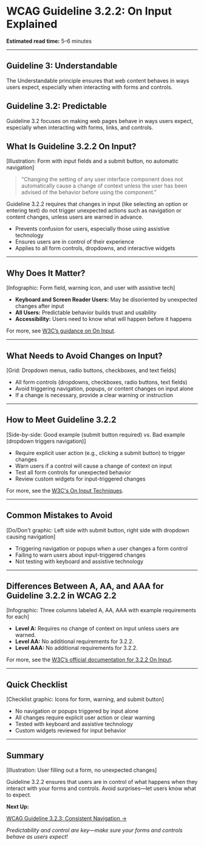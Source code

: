 <!--
title: WCAG Guideline 3.2.2: On Input Explained
series: Making the Web Accessible for All
description: A practical guide to WCAG Guideline 3.2.2 (On Input)—what it means, why it matters, and how to ensure that changes triggered by user input are predictable and accessible.
keywords: wcag 3.2.2, on input, accessibility, web standards, form controls, user experience
image: wcag-3-2-2-on-input.png
imageAlt: Illustration of a form with input fields and a submit button, showing predictable behavior
status: draft
-->

# **WCAG Guideline 3.2.2: On Input Explained**

**Estimated read time:** 5–6 minutes

---

## **Guideline 3: Understandable**

The Understandable principle ensures that web content behaves in ways users expect, especially when interacting with forms and controls.

## **Guideline 3.2: Predictable**

Guideline 3.2 focuses on making web pages behave in ways users expect, especially when interacting with forms, links, and controls.

## **What Is Guideline 3.2.2 On Input?**

[Illustration: Form with input fields and a submit button, no automatic navigation]

> "Changing the setting of any user interface component does not automatically cause a change of context unless the user has been advised of the behavior before using the component."

Guideline 3.2.2 requires that changes in input (like selecting an option or entering text) do not trigger unexpected actions such as navigation or content changes, unless users are warned in advance.

- Prevents confusion for users, especially those using assistive technology
- Ensures users are in control of their experience
- Applies to all form controls, dropdowns, and interactive widgets

---

## **Why Does It Matter?**

[Infographic: Form field, warning icon, and user with assistive tech]

- **Keyboard and Screen Reader Users:** May be disoriented by unexpected changes after input
- **All Users:** Predictable behavior builds trust and usability
- **Accessibility:** Users need to know what will happen before it happens

For more, see [W3C’s guidance on On Input](https://www.w3.org/WAI/WCAG22/Understanding/on-input.html).

---

## **What Needs to Avoid Changes on Input?**

[Grid: Dropdown menus, radio buttons, checkboxes, and text fields]

- All form controls (dropdowns, checkboxes, radio buttons, text fields)
- Avoid triggering navigation, popups, or content changes on input alone
- If a change is necessary, provide a clear warning or instruction

---

## **How to Meet Guideline 3.2.2**

[Side-by-side: Good example (submit button required) vs. Bad example (dropdown triggers navigation)]

- Require explicit user action (e.g., clicking a submit button) to trigger changes
- Warn users if a control will cause a change of context on input
- Test all form controls for unexpected behavior
- Review custom widgets for input-triggered changes

For more, see the [W3C's On Input Techniques](https://www.w3.org/WAI/WCAG22/Techniques/general/G201).

---

## **Common Mistakes to Avoid**

[Do/Don't graphic: Left side with submit button, right side with dropdown causing navigation]

- Triggering navigation or popups when a user changes a form control
- Failing to warn users about input-triggered changes
- Not testing with keyboard and assistive technology

---

## **Differences Between A, AA, and AAA for Guideline 3.2.2 in WCAG 2.2**

[Infographic: Three columns labeled A, AA, AAA with example requirements for each]

- **Level A:** Requires no change of context on input unless users are warned.
- **Level AA:** No additional requirements for 3.2.2.
- **Level AAA:** No additional requirements for 3.2.2.

For more, see the [W3C’s official documentation for 3.2.2 On Input](https://www.w3.org/WAI/WCAG22/Understanding/on-input.html).

---

## **Quick Checklist**

[Checklist graphic: Icons for form, warning, and submit button]

- No navigation or popups triggered by input alone
- All changes require explicit user action or clear warning
- Tested with keyboard and assistive technology
- Custom widgets reviewed for input behavior

---

## **Summary**

[Illustration: User filling out a form, no unexpected changes]

Guideline 3.2.2 ensures that users are in control of what happens when they interact with your forms and controls. Avoid surprises—let users know what to expect.

**Next Up:**

[WCAG Guideline 3.2.3: Consistent Navigation →](WCAG-Guideline-3-2-3-Consistent-Navigation-Explained.md)

*Predictability and control are key—make sure your forms and controls behave as users expect!*
